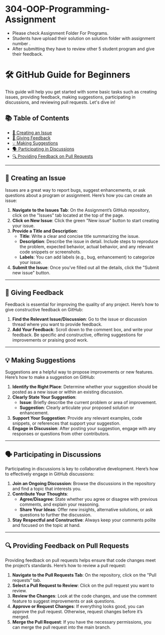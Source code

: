 # 304-OOP-Programming-Assignment
- Please check Assignment Folder For Programs.
- Students have upload their solution on solution folder with assignment number . 
- After submitting they have to review other 5 student program and give their feedback.
# 🛠️ GitHub Guide for Beginners

This guide will help you get started with some basic tasks such as creating issues, providing feedback, making suggestions, participating in discussions, and reviewing pull requests. Let's dive in!

## 📚 Table of Contents
- [🐛 Creating an Issue](#-creating-an-issue)
- [💬 Giving Feedback](#-giving-feedback)
- [💡 Making Suggestions](#-making-suggestions)
- [🗣️ Participating in Discussions](#️-participating-in-discussions)
- [🔍 Providing Feedback on Pull Requests](#-providing-feedback-on-pull-requests)

---

## 🐛 Creating an Issue

Issues are a great way to report bugs, suggest enhancements, or ask questions about a program or assignment. Here’s how you can create an issue:

1. **Navigate to the Issues Tab**: On the Assignment’s GitHub repository, click on the "Issues" tab located at the top of the page.  
2. **Click on New Issue**: Click the green "New issue" button to start creating your issue.  
3. **Provide a Title and Description**: 
   - **Title**: Write a clear and concise title summarizing the issue.  
   - **Description**: Describe the issue in detail. Include steps to reproduce the problem, expected behavior, actual behavior, and any relevant code snippets or screenshots.  
   - **Labels**: You can add labels (e.g., bug, enhancement) to categorize your issue.  
4. **Submit the Issue**: Once you’ve filled out all the details, click the "Submit new issue" button.  
---
## 💬 Giving Feedback
Feedback is essential for improving the quality of any project. Here’s how to give constructive feedback on GitHub:
1. **Find the Relevant Issue/Discussion**: Go to the issue or discussion thread where you want to provide feedback.  
2. **Add Your Feedback**: Scroll down to the comment box, and write your feedback. Be specific and constructive, offering suggestions for improvements or praising good work.  
---
## 💡 Making Suggestions
Suggestions are a helpful way to propose improvements or new features. Here’s how to make a suggestion on GitHub:
1. **Identify the Right Place**: Determine whether your suggestion should be posted as a new issue or within an existing discussion.  
2. **Clearly State Your Suggestion**: 
   - **Issue**: Briefly describe the current problem or area of improvement.  
   - **Suggestion**: Clearly articulate your proposed solution or enhancement.  
3. **Support Your Suggestion**: Provide any relevant examples, code snippets, or references that support your suggestion.  
4. **Engage in Discussion**: After posting your suggestion, engage with any responses or questions from other contributors.  
---
## 🗣️ Participating in Discussions
Participating in discussions is key to collaborative development. Here’s how to effectively engage in GitHub discussions:
1. **Join an Ongoing Discussion**: Browse the discussions in the repository and find a topic that interests you.  
2. **Contribute Your Thoughts**: 
   - **Agree/Disagree**: State whether you agree or disagree with previous comments, and explain your reasoning.  
   - **Share Your Ideas**: Offer new insights, alternative solutions, or ask questions to further the discussion.  
3. **Stay Respectful and Constructive**: Always keep your comments polite and focused on the topic at hand.  
---
## 🔍 Providing Feedback on Pull Requests
Providing feedback on pull requests helps ensure that code changes meet the project’s standards. Here’s how to review a pull request:
1. **Navigate to the Pull Requests Tab**: On the repository, click on the "Pull requests" tab.  
2. **Select a Pull Request to Review**: Click on the pull request you want to review.  
3. **Review the Changes**: Look at the code changes, and use the comment feature to suggest improvements or ask questions.  
4. **Approve or Request Changes**: If everything looks good, you can approve the pull request. Otherwise, request changes before it’s merged.  
5. **Merge the Pull Request**: If you have the necessary permissions, you can merge the pull request into the main branch.  
